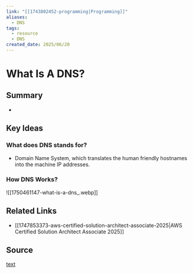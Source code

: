 ```yaml
---
link: "[[1743802452-programming|Programming]]"
aliases:
  - DNS
tags:
  - resource
  - DNS
created_date: 2025/06/20
---
```

# What Is A DNS?
## Summary
- 
## Key Ideas
### What does DNS stands for?
- Domain Name System, which translates the human friendly hostnames into the machine IP addresses.
### How DNS Works?
![[1750461147-what-is-a-dns_.webp]]
## Related Links
- [[1747853373-aws-certified-solution-architect-associate-2025|AWS Certified Solution Architect Associate 2025]]
## Source
[text](url) 